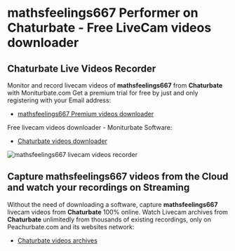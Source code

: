 # mathsfeelings667 Performer on Chaturbate - Free LiveCam videos downloader

## Chaturbate Live Videos Recorder

Monitor and record livecam videos of **mathsfeelings667** from **Chaturbate** with Moniturbate.com
Get a premium trial for free by just and only registering with your Email address:
* [mathsfeelings667 Premium videos downloader](https://moniturbate.com/request-demo-licence-key.html)

Free livecam videos downloader - Moniturbate Software:
* [Chaturbate videos downloader](https://moniturbate.com/moniturbate-download-software.html)

![mathsfeelings667 livecam videos recorder](https://peachurnet.com/templates/moniturbate-software.png)


## Capture mathsfeelings667 videos from the Cloud and watch your recordings on Streaming

Without the need of downloading a software, capture **mathsfeelings667** livecam videos from **Chaturbate** 100% online.
Watch Livecam archives from **Chaturbate** unlimitedly from thousands of existing recordings, only on Peachurbate.com and its websites network:
* [Chaturbate videos archives](https://peachurnet.com/)